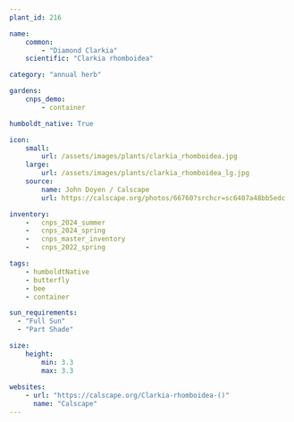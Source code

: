 ```yaml
---
plant_id: 216 

name: 
    common: 
        - "Diamond Clarkia"  
    scientific: "Clarkia rhomboidea"  

category: "annual herb"

gardens:
    cnps_demo:
        - container

humboldt_native: True

icon: 
    small: 
        url: /assets/images/plants/clarkia_rhomboidea.jpg 
    large: 
        url: /assets/images/plants/clarkia_rhomboidea_lg.jpg 
    source: 
        name: John Doyen / Calscape 
        url: https://calscape.org/photos/66760?srchcr=sc6407a48bb5edc 

inventory: 
    -   cnps_2024_summer
    -   cnps_2024_spring
    -   cnps_master_inventory
    -   cnps_2022_spring

tags: 
    - humboldtNative
    - butterfly
    - bee
    - container

sun_requirements:
  - "Full Sun"
  - "Part Shade"

size:
    height: 
        min: 3.3
        max: 3.3
 
websites:
    - url: "https://calscape.org/Clarkia-rhomboidea-()"
      name: "Calscape"
---
```

